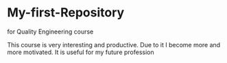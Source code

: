 # My-first-Repository
for Quality Engineering course

This course is very interesting and productive. Due to it I become more and more motivated.
It is useful for my future profession
